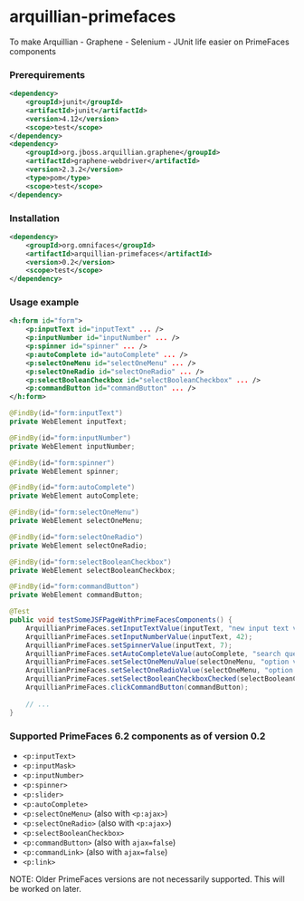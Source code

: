 # arquillian-primefaces
To make Arquillian - Graphene - Selenium - JUnit life easier on PrimeFaces components

### Prerequirements

```XML
<dependency>
    <groupId>junit</groupId>
    <artifactId>junit</artifactId>
    <version>4.12</version>
    <scope>test</scope>
</dependency>
<dependency>
    <groupId>org.jboss.arquillian.graphene</groupId>
    <artifactId>graphene-webdriver</artifactId>
    <version>2.3.2</version>
    <type>pom</type>
    <scope>test</scope>
</dependency>
```

### Installation

```XML
<dependency>
    <groupId>org.omnifaces</groupId>
    <artifactId>arquillian-primefaces</artifactId>
    <version>0.2</version>
    <scope>test</scope>
</dependency>
```

### Usage example

```XML
<h:form id="form">
    <p:inputText id="inputText" ... />
    <p:inputNumber id="inputNumber" ... />
    <p:spinner id="spinner" ... />
    <p:autoComplete id="autoComplete" ... />
    <p:selectOneMenu id="selectOneMenu" ... />
    <p:selectOneRadio id="selectOneRadio" ... />
    <p:selectBooleanCheckbox id="selectBooleanCheckbox" ... />
    <p:commandButton id="commandButton" ... />
</h:form>
```

```Java
@FindBy(id="form:inputText")
private WebElement inputText;

@FindBy(id="form:inputNumber")
private WebElement inputNumber;

@FindBy(id="form:spinner")
private WebElement spinner;

@FindBy(id="form:autoComplete")
private WebElement autoComplete;

@FindBy(id="form:selectOneMenu")
private WebElement selectOneMenu;

@FindBy(id="form:selectOneRadio")
private WebElement selectOneRadio;

@FindBy(id="form:selectBooleanCheckbox")
private WebElement selectBooleanCheckbox;

@FindBy(id="form:commandButton")
private WebElement commandButton;

@Test
public void testSomeJSFPageWithPrimeFacesComponents() {
    ArquillianPrimeFaces.setInputTextValue(inputText, "new input text value");
    ArquillianPrimeFaces.setInputNumberValue(inputText, 42);
    ArquillianPrimeFaces.setSpinnerValue(inputText, 7);
    ArquillianPrimeFaces.setAutoCompleteValue(autoComplete, "search query", "option value");
    ArquillianPrimeFaces.setSelectOneMenuValue(selectOneMenu, "option value");
    ArquillianPrimeFaces.setSelectOneRadioValue(selectOneMenu, "option value");
    ArquillianPrimeFaces.setSelectBooleanCheckboxChecked(selectBooleanCheckbox, true);
    ArquillianPrimeFaces.clickCommandButton(commandButton);
    
    // ...
}
```

### Supported PrimeFaces 6.2 components as of version 0.2

- `<p:inputText>`
- `<p:inputMask>`
- `<p:inputNumber>`
- `<p:spinner>`
- `<p:slider>`
- `<p:autoComplete>`
- `<p:selectOneMenu>` (also with `<p:ajax>`)
- `<p:selectOneRadio>` (also with `<p:ajax>`)
- `<p:selectBooleanCheckbox>`
- `<p:commandButton>` (also with `ajax=false`)
- `<p:commandLink>` (also with `ajax=false`)
- `<p:link>`

NOTE: Older PrimeFaces versions are not necessarily supported. This will be worked on later.

